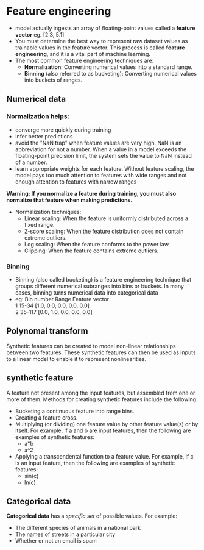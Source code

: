# Feature engineering
- model actually ingests an array of floating-point values called a **feature vector**
  eg. [2.3, 5.1]
- You must determine the best way to represent raw dataset values as trainable values in the feature vector. This process is called **feature engineering**, and it is a vital part of machine learning.
- The most common feature engineering techniques are:
    + **Normalization**: Converting numerical values into a standard range.
    + **Binning** (also referred to as bucketing): Converting numerical values into buckets of ranges.

## Numerical data
### Normalization helps:
  + converge more quickly during training
  +  infer better predictions
  +  avoid the "NaN trap" when feature values are very high. NaN is an abbreviation for not a number. When a value in a model exceeds the floating-point precision limit, the system sets the value to NaN instead of a number.
  +  learn appropriate weights for each feature. Without feature scaling, the model pays too much attention to features with wide ranges and not enough attention to features with narrow ranges
  
**Warning: If you normalize a feature during training, you must also normalize that feature when making predictions.**

- Normalization techniques:
  + Linear scaling: When the feature is uniformly distributed across a fixed range.
  + Z-score scaling: When the feature distribution does not contain extreme outliers.
  + Log scaling: When the feature conforms to the power law.
  + Clipping: When the feature contains extreme outliers.
### Binning
- Binning (also called bucketing) is a feature engineering technique that groups different numerical subranges into bins or buckets. In many cases, binning turns numerical data into categorical data
- eg:
  Bin number	Range	Feature vector  
  1   15-34   [1.0, 0.0, 0.0, 0.0, 0.0]  
  2   35-117  [0.0, 1.0, 0.0, 0.0, 0.0]

## Polynomal transform
Synthetic features can be created to model non-linear relationships between two features. These synthetic features can then be used as inputs to a linear model to enable it to represent nonlinearities.

## synthetic feature
A feature not present among the input features, but assembled from one or more of them. Methods for creating synthetic features include the following:  
  - Bucketing a continuous feature into range bins.  
  - Creating a feature cross.  
  - Multiplying (or dividing) one feature value by other feature value(s) or by itself. For example, if a and b are input features, then the following are examples of synthetic features:  
    + a*b  
    + a^2  
  - Applying a transcendental function to a feature value. For example, if c is an input feature, then the following are examples of synthetic features:  
    + sin(c)  
    + ln(c)  

## Categorical data
**Categorical data** has a _specific set_ of possible values. For example:
- The different species of animals in a national park
- The names of streets in a particular city
- Whether or not an email is spam


